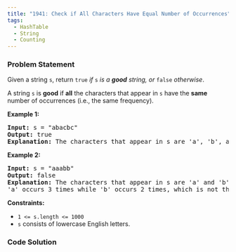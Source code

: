 ```yaml
---
title: "1941: Check if All Characters Have Equal Number of Occurrences"
tags:
  - HashTable
  - String
  - Counting
---
```

### Problem Statement

<p>Given a string <code>s</code>, return <code>true</code><em> if </em><code>s</code><em> is a <strong>good</strong> string, or </em><code>false</code><em> otherwise</em>.</p>

<p>A string <code>s</code> is <strong>good</strong> if <strong>all</strong> the characters that appear in <code>s</code> have the <strong>same</strong> number of occurrences (i.e., the same frequency).</p>


<p><strong class="example">Example 1:</strong></p>

<pre>
<strong>Input:</strong> s = &quot;abacbc&quot;
<strong>Output:</strong> true
<strong>Explanation:</strong> The characters that appear in s are &#39;a&#39;, &#39;b&#39;, and &#39;c&#39;. All characters occur 2 times in s.
</pre>

<p><strong class="example">Example 2:</strong></p>

<pre>
<strong>Input:</strong> s = &quot;aaabb&quot;
<strong>Output:</strong> false
<strong>Explanation:</strong> The characters that appear in s are &#39;a&#39; and &#39;b&#39;.
&#39;a&#39; occurs 3 times while &#39;b&#39; occurs 2 times, which is not the same number of times.
</pre>


<p><strong>Constraints:</strong></p>

<ul>
	<li><code>1 &lt;= s.length &lt;= 1000</code></li>
	<li><code>s</code> consists of lowercase English letters.</li>
</ul>


### Code Solution

```python

```
